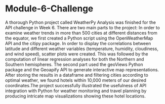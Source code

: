 # Module-6-Challenge

A thorough Python project called WeatherPy Analysis was finished for the API challenge in Week 6. There are two main parts to the project: In order to examine weather trends in more than 500 cities at different distances from the equator, we first created a Python script using the OpenWeatherMap API and the citipy package. In order to display the correlations between latitude and different weather variables (temperature, humidity, cloudiness, and wind speed), scatter plots were created. This was followed by the computation of linear regression analyses for both the Northern and Southern hemispheres. The second part used the geoViews Python package and the Geoapify API to generate interactive map representations. After storing the results in a dataframe and filtering cities according to optimal weather, we found hotels within 10,000 meters of our desired coordinates.The project successfully illustrated the usefulness of API integration with Python for weather monitoring and travel planning by producing intricate map visualizations showing these hotel locations.
